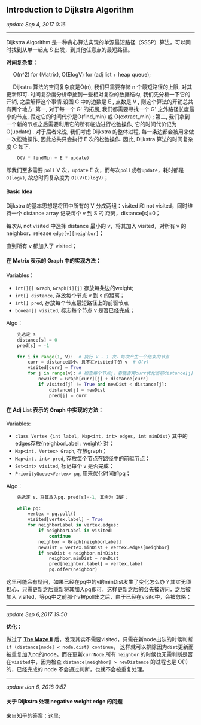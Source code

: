 ## Introduction to Dijkstra Algorithm 
_update Sep 4, 2017  0:16_

---
Dijkstra Algorithm 是一种贪心算法实现的单源最短路径（SSSP）算法，可以同时找到从单一起点 S 出发，到其他任意点的最短路径。

**时间复杂度：** 

&emsp; O(n^2) for (Matrix), O(ElogV) for (adj list + heap queue);  

&emsp; Dijkstra 算法的空间复杂度是O(n), 我们只需要存储 n 个最短路径的上限, 对其更新即可. 时间复杂度分析牵扯到一些相对复杂的数据结构, 我们先分析一下它的开销, 之后解释这个事情.设图 G 中的边数是 E , 点数是 V , 则这个算法的开销总共有两个地方: 第一, 对于每一个 G' 的拓展, 我们都需要寻找一个 G' 之外路径长度最小的节点, 假定它的时间代价是O(find_min) 或 O(extract_min) ; 第二, 我们拿到一个新的节点之后需要利用它的所有临边进行松弛操作, 它的时间代价记为 O(update) . 对于后者来说, 我们考虑 Dijkstra 的整体过程, 每一条边都会被用来做一次松弛操作, 因此总共只会执行 E 次的松弛操作. 因此, Dijkstra 算法的时间复杂度 C 如下.
```python
    O(V * findMin + E * update)
```
即我们至多需要 `poll` V 次，`update` E 次，而每次`poll`或者`update`，耗时都是`O(logV)`, 故总时间复杂度为 `O((V+E)logV)`；

#### Basic Idea
Dijkstra 的基本思想是将图中所有的 V 分成两组：visited 和 not visited，同时维持一个 distance array 记录每个 v 到 S 的 距离，distance[s]=0；

每次从 not visited 中选择 distance 最小的 v，将其加入 visited，对所有 v 的 neighbor，release `edge[v][neighbor]`；

直到所有 v 都加入了 visited；

#### 在 Matrix 表示的 Graph 中的实现方法：
Variables：
-  `int[][] Graph`,   `Graph[i][j]` 存放每条边的weight;
-  `int[] distance`,   存放每个节点 v 到 s 的距离；
-  `int[] pred`,       存放每个节点最短路径上的前驱节点
-  `booean[] visited`, 标志每个节点 v 是否已经完成；

Algo：
```python
    先选定 s
    distance[s] = 0
    pred[s] = -1
    
    for i in range(1, V):  # 执行 V - 1 次，每次产生一个结束的节点
        curr = distance最小，且不在visited中的 v  # O(v) 
        visited[curr] = True
        for j in range(v): # 检查每个节点j，看能否用curr优化当前distance[j]
            newDist = Graph[curr][j] + distance[curr]
            if visited[j] != True and newDist < distance[j]:
                distance[j] = newDist
                pred[j] = curr
``` 

#### 在 Adj List 表示的 Graph 中实现的方法：
Variables:
-  `class Vertex {int label, Map<int, int> edges, int minDist}` 其中的edges存放{neighborLabel : weight} 对；
-  `Map<int, Vertex> Graph`, 存放graph；
-  `Map<int, int> pred`, 存放每个节点在路径中的前驱节点；
-  `Set<int> visited`, 标记每个 v 是否完成；
-  `PriorityQueue<Vertex> pq`, 用来优化时间的pq；

Algo：
```python
    先选定 s，将其放入pq，pred[s]=-1, 其余为 INF；
    
    while pq:
        vertex = pq.poll()
        visited[vertex.label] = True
        for neighborLabel in vertex.edges:
            if neighborLabel in visited: 
                continue
            neighbor = Graph[neighborLabel]
            newDist = vertex.minDist + vertex.edges[neighbor]
            if newDist < neighbor.minDist:
                neighbor.minDist = newDist
                pred[neighbor.label] = vertex.label
                pq.offer(neighbor)
```

这里可能会有疑问，如果已经在pq中的v的minDist发生了变化怎么办？其实无须担心，只需更新之后重新将其加入pq即可，这样更新之后的会先被访问，之后被加入 visited，等pq中之前那个v被poll出之后，由于已经在visitd中，会被忽略；

---
_update Sep 6,2017  19:50_

**优化：**

做过了 **[The Maze II](https://will-gxz.gitbooks.io/xiaozheng_algo/content/graph/the-maze-ii.html)** 后，发现其实不需要visited，只需在新node出队的时候判断 `if (distance[node] < node.dist) continue`， 这样就可以排除因为`dist`更新而被重复加入pq的node。而在更新`currNode` 所有 `neighbor` 的时候也无需判断是否在`visited`中，因为检查 `distance[neighbor] > newDistance` 的过程也是 O(1) 的，已经完成的 node 不会通过判断，也就不会被重复处理。

---
_update Jan 6, 2018 0:57_

#### 关于 Dijkstra 处理 negative weight edge 的问题
来自知乎的答案：[这里](https://www.zhihu.com/question/21620069);



